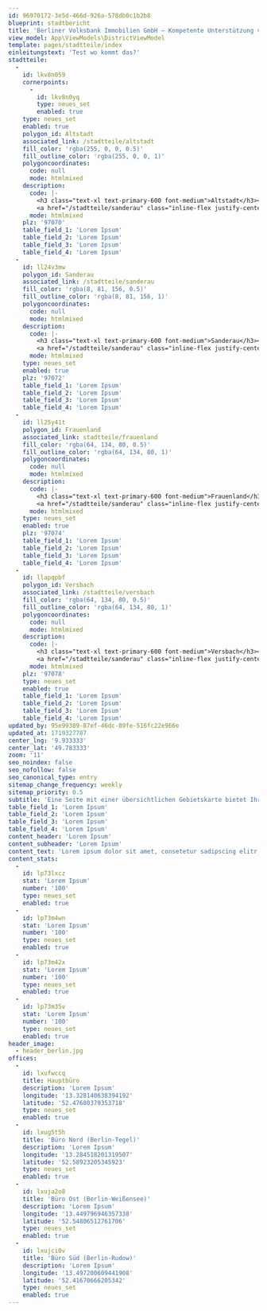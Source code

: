 ```yaml
---
id: 96970172-3e5d-466d-926a-578db0c1b2b8
blueprint: stadtbericht
title: 'Berliner Volksbank Immobilien GmbH – Kompetente Unterstützung vom Immobilienmakler'
view_model: App\ViewModels\DistrictViewModel
template: pages/stadtteile/index
einleitungstext: 'Test wo kommt das?'
stadtteile:
  -
    id: lkv8n059
    cornerpoints:
      -
        id: lkv8n0yq
        type: neues_set
        enabled: true
    type: neues_set
    enabled: true
    polygon_id: Altstadt
    associated_link: /stadtteile/altstadt
    fill_color: 'rgba(255, 0, 0, 0.5)'
    fill_outline_color: 'rgba(255, 0, 0, 1)'
    polygoncoordinates:
      code: null
      mode: htmlmixed
    description:
      code: |-
        <h3 class="text-xl text-primary-600 font-medium">Altstadt</h3><p class="text-sm">  Ruhiges und harmonizers Leben im Zentrum von Würzburg. </p><p class="text-sm my-2"> Die Altstadt von Würzburg ist eine malerische Mischung aus historischer Architektur, engen Gassen und charmanten Plätzen. Mit ihren zahlreichen Cafés, Restaurants und Geschäften bietet sie eine lebendige Atmosphäre und ein pulsierendes Stadtleben. Das reiche kulturelle Erbe, darunter die Residenz und die Marienkapelle, macht die Altstadt von Würzburg zu einem einzigartigen und inspirierenden Ort zum Leben. </p>
        <a href="/stadtteile/sanderau" class="inline-flex justify-center items-center py-2.5 px-5 text-sm font-medium text-center text-white rounded-lg md:w-auto lg:col-span-12 focus:ring-4 focus:outline-none bg-primary-700 dark:bg-primary-600 dark:hover:bg-primary-700 dark:focus:ring-primary-800 hover:bg-primary-800 focus:ring-primary-300">Mehr erfahren<span aria-hidden="true">&nbsp;→</span></a>
      mode: htmlmixed
    plz: '97070'
    table_field_1: 'Lorem Ipsum'
    table_field_2: 'Lorem Ipsum'
    table_field_3: 'Lorem Ipsum'
    table_field_4: 'Lorem Ipsum'
  -
    id: ll24v3mw
    polygon_id: Sanderau
    associated_link: /stadtteile/sanderau
    fill_color: 'rgba(8, 81, 156, 0.5)'
    fill_outline_color: 'rgba(8, 81, 156, 1)'
    polygoncoordinates:
      code: null
      mode: htmlmixed
    description:
      code: |-
        <h3 class="text-xl text-primary-600 font-medium">Sanderau</h3><p class="text-sm"> Ein charmantes Viertel zum Wohlfühlen und Entdecken. </p><p class="text-sm my-2"> Sanderau ist ein lebendiges Viertel mit einem ganz eigenen Charme. Die historische Architektur und die weitläufigen Grünflächen verleihen der Sanderau eine besondere Atmosphäre. Mit ihren gemütlichen Cafés, kleinen Läden und dem Mainufer in unmittelbarer Nähe bietet die Sanderau eine hohe Lebensqualität und lädt zum Verweilen ein. </p>
        <a href="/stadtteile/sanderau" class="inline-flex justify-center items-center py-2.5 px-5 text-sm font-medium text-center text-white rounded-lg md:w-auto lg:col-span-12 focus:ring-4 focus:outline-none bg-primary-700 dark:bg-primary-600 dark:hover:bg-primary-700 dark:focus:ring-primary-800 hover:bg-primary-800 focus:ring-primary-300">Mehr erfahren<span aria-hidden="true">&nbsp;→</span></a>
      mode: htmlmixed
    type: neues_set
    enabled: true
    plz: '97072'
    table_field_1: 'Lorem Ipsum'
    table_field_2: 'Lorem Ipsum'
    table_field_3: 'Lorem Ipsum'
    table_field_4: 'Lorem Ipsum'
  -
    id: ll25y41t
    polygon_id: Frauenland
    associated_link: stadtteile/frauenland
    fill_color: 'rgba(64, 134, 80, 0.5)'
    fill_outline_color: 'rgba(64, 134, 80, 1)'
    polygoncoordinates:
      code: null
      mode: htmlmixed
    description:
      code: |-
        <h3 class="text-xl text-primary-600 font-medium">Frauenland</h3><p class="text-sm">  Eine Oase der Ruhe und Naturnähe mitten in der Stadt.</p><p class="text-sm my-2"> Frauenland ist ein charmantes Viertel, das für seine grünen Oasen und seine ruhige Atmosphäre bekannt ist. Mit seinen weitläufigen Gärten, Parks und dem malerischen Mainufer lädt Frauenland zu erholsamen Spaziergängen und gemütlichen Picknicks ein. Die Nähe zur Natur und die idyllische Umgebung machen Frauenland zu einem beliebten Wohnort für Menschen, die eine Balance zwischen Stadtleben und Naturnähe suchen.</p>
        <a href="/stadtteile/sanderau" class="inline-flex justify-center items-center py-2.5 px-5 text-sm font-medium text-center text-white rounded-lg md:w-auto lg:col-span-12 focus:ring-4 focus:outline-none bg-primary-700 dark:bg-primary-600 dark:hover:bg-primary-700 dark:focus:ring-primary-800 hover:bg-primary-800 focus:ring-primary-300">Mehr erfahren<span aria-hidden="true">&nbsp;→</span></a>
      mode: htmlmixed
    type: neues_set
    enabled: true
    plz: '97074'
    table_field_1: 'Lorem Ipsum'
    table_field_2: 'Lorem Ipsum'
    table_field_3: 'Lorem Ipsum'
    table_field_4: 'Lorem Ipsum'
  -
    id: llapqpbf
    polygon_id: Versbach
    associated_link: /stadtteile/versbach
    fill_color: 'rgba(64, 134, 80, 0.5)'
    fill_outline_color: 'rgba(64, 134, 80, 1)'
    polygoncoordinates:
      code: null
      mode: htmlmixed
    description:
      code: |-
        <h3 class="text-xl text-primary-600 font-medium">Versbach</h3><p class="text-sm"> Versbach: Naturnahes Wohnen in idyllischer Ruhe"</p><p class="text-sm my-2"> Versbach zeichnet sich durch seine ruhige und naturnahe Umgebung aus. Mit weitläufigen Grünflächen, kleinen Bachläufen und charmanten Wegen bietet Versbach eine erholsame Atmosphäre für Spaziergänge und Outdoor-Aktivitäten. Die Nähe zur Natur und die angenehme Ruhe machen Versbach zu einem attraktiven Wohnort für Menschen, die eine entspannte Wohngegend abseits des städtischen Trubels suchen. </p>
        <a href="/stadtteile/sanderau" class="inline-flex justify-center items-center py-2.5 px-5 text-sm font-medium text-center text-white rounded-lg md:w-auto lg:col-span-12 focus:ring-4 focus:outline-none bg-primary-700 dark:bg-primary-600 dark:hover:bg-primary-700 dark:focus:ring-primary-800 hover:bg-primary-800 focus:ring-primary-300">Mehr erfahren<span aria-hidden="true">&nbsp;→</span></a>
      mode: htmlmixed
    plz: '97078'
    type: neues_set
    enabled: true
    table_field_1: 'Lorem Ipsum'
    table_field_2: 'Lorem Ipsum'
    table_field_3: 'Lorem Ipsum'
    table_field_4: 'Lorem Ipsum'
updated_by: 95e99389-87ef-46dc-89fe-516fc22e966e
updated_at: 1719327787
center_lng: '9.933333'
center_lat: '49.783333'
zoom: '11'
seo_noindex: false
seo_nofollow: false
seo_canonical_type: entry
sitemap_change_frequency: weekly
sitemap_priority: 0.5
subtitle: 'Eine Seite mit einer übersichtlichen Gebietskarte bietet Ihren Kunden eine praktische Übersicht über die verfügbaren Stadtteile und erleichtert die Navigation durch das Immobilienangebot. Ihre Kunden können so einfach auf die gewünschten Informationen zugreifen und die verschiedenen Stadtteile miteinander vergleichen.'
table_field_1: 'Lorem Ipsum'
table_field_2: 'Lorem Ipsum'
table_field_3: 'Lorem Ipsum'
table_field_4: 'Lorem Ipsum'
content_header: 'Lorem Ipsum'
content_subheader: 'Lorem Ipsum'
content_text: 'Lorem ipsum dolor sit amet, consetetur sadipscing elitr, sed diam nonumy eirmod tempor invidunt ut labore et dolore magna aliquyam erat, sed diam voluptua. At vero eos et accusam et justo duo dolores et ea rebum. Stet clita kasd gubergren, no sea takimata sanctus est Lorem ipsum dolor sit amet.'
content_stats:
  -
    id: lp73lxcz
    stat: 'Lorem Ipsum'
    number: '100'
    type: neues_set
    enabled: true
  -
    id: lp73m4wn
    stat: 'Lorem Ipsum'
    number: '100'
    type: neues_set
    enabled: true
  -
    id: lp73m42x
    stat: 'Lorem Ipsum'
    number: '100'
    type: neues_set
    enabled: true
  -
    id: lp73m35v
    stat: 'Lorem Ipsum'
    number: '100'
    type: neues_set
    enabled: true
header_image:
  - header_berlin.jpg
offices:
  -
    id: lxufwccq
    title: Hauptbüro
    description: 'Lorem Ipsum'
    longitude: '13.328140638394192'
    latitude: '52.47680379353718'
    type: neues_set
    enabled: true
  -
    id: lxug5t5h
    title: 'Büro Nord (Berlin-Tegel)'
    description: 'Lorem Ipsum'
    longitude: '13.284518201319507'
    latitude: '52.58923205345923'
    type: neues_set
    enabled: true
  -
    id: lxuja2o8
    title: 'Büro Ost (Berlin-Weißensee)'
    description: 'Lorem Ipsum'
    longitude: '13.449796946357338'
    latitude: '52.54806512761706'
    type: neues_set
    enabled: true
  -
    id: lxujci0v
    title: 'Büro Süd (Berlin-Rudow)'
    description: 'Lorem Ipsum'
    longitude: '13.497200609441908'
    latitude: '52.41670666205342'
    type: neues_set
    enabled: true
---
```

